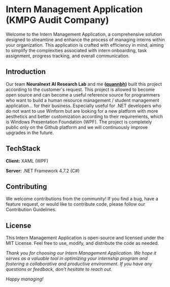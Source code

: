 # Intern Management Application (KMPG Audit Company)

Welcome to the Intern Management Application, a comprehensive solution designed to streamline and enhance the process of managing interns within your organization. This application is crafted with efficiency in mind, aiming to simplify the complexities associated with intern onboarding, task assignment, progress tracking, and overall communication.

## Introduction

Our team **Neuralnext AI Research Lab** and me **([quannbh](https://github.com/quannbh))** built this project according to the customer's request. This project is allowed to become open source and can become a useful reference source for programmers who want to build a human resource management / student management application... for their business. Especially useful for .NET developers who do not want to use Winform but are looking for a new platform with more aesthetics and better customization according to their requirements, which is Windows Presentation Foundation (WPF). The project is completely public only on the Github platform and we will continuously improve upgrades in the future.


## TechStack

**Client:** XAML (WPF)

**Server:** .NET Framework 4.7.2 (C#)

## Contributing

We welcome contributions from the community! If you find a bug, have a feature request, or would like to contribute code, please follow our Contribution Guidelines.

## License
This Intern Management Application is open-source and licensed under the MIT License. Feel free to use, modify, and distribute the code as needed.


*Thank you for choosing our Intern Management Application. We hope it serves as a valuable tool in optimizing your internship program and fostering a collaborative and productive environment. If you have any questions or feedback, don't hesitate to reach out.*

*Happy managing!*
